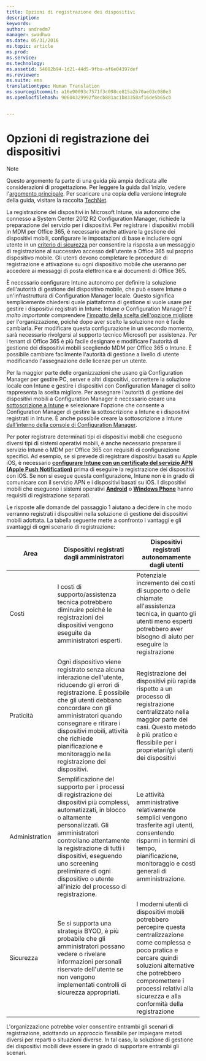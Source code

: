 ```yaml
---
title: Opzioni di registrazione dei dispositivi
description: 
keywords: 
author: andredm7
manager: swadhwa
ms.date: 05/31/2016
ms.topic: article
ms.prod: 
ms.service: 
ms.technology: 
ms.assetid: 54082b94-1d21-44d5-9fba-af6e04397def
ms.reviewer: 
ms.suite: ems
translationtype: Human Translation
ms.sourcegitcommit: a16e90093c7571f3c098ce815a2b70ae03c080e3
ms.openlocfilehash: 90604329992f8ecb881ac1b83358af16de5b65cb


---
```



# Opzioni di registrazione dei dispositivi

>[!NOTE]
>Questo argomento fa parte di una guida più ampia dedicata alle considerazioni di progettazione. Per leggere la guida dall'inizio, vedere l'[argomento principale](mdm-design-considerations-guide.md). Per scaricare una copia della versione integrale della guida, visitare la raccolta [TechNet](https://gallery.technet.microsoft.com/Mobile-Device-Management-7d401582).

La registrazione dei dispositivi in Microsoft Intune, sia autonomo che connesso a System Center 2012 R2 Configuration Manager, richiede la preparazione del servizio per i dispositivi. Per registrare i dispositivi mobili in MDM per Office 365, è necessario anche attivare la gestione dei dispositivi mobili, configurare le impostazioni di base e includere ogni utente in un [criterio di sicurezza](https://technet.microsoft.com/library/ms.o365.cc.newdevicepolicy.aspx) per consentire la risposta a un messaggio di registrazione al successivo accesso dell'utente a Office 365 sul proprio dispositivo mobile. Gli utenti devono completare le procedure di registrazione e attivazione su ogni dispositivo mobile che useranno per accedere ai messaggi di posta elettronica e ai documenti di Office 365.

È necessario configurare Intune autonomo per definire la soluzione dell'autorità di gestione del dispositivo mobile, che può essere Intune o un'infrastruttura di Configuration Manager locale. Questo significa semplicemente chiedersi quale piattaforma di gestione si vuole usare per gestire i dispositivi registrati in Intune: Intune *o* Configuration Manager? È *molto importante* comprendere [l'impatto della scelta dell'opzione migliore](/Intune/deploy-use/enroll-devices-in-microsoft-intune) per l'organizzazione, poiché dopo aver scelto la soluzione non è facile cambiarla. Per modificare questa configurazione in un secondo momento, sarà necessario rivolgersi al supporto tecnico Microsoft per assistenza. Per i tenant di Office 365 è più facile designare e modificare l'autorità di gestione dei dispositivi mobili scegliendo MDM per Office 365 o Intune. È possibile cambiare facilmente l'autorità di gestione a livello di utente modificando l'assegnazione delle licenze per un utente. 

Per la maggior parte delle organizzazioni che usano già Configuration Manager per gestire PC, server e altri dispositivi, connettere la soluzione locale con Intune e gestire i dispositivi con Configuration Manager di solito rappresenta la scelta migliore. Per assegnare l'autorità di gestione dei dispositivi mobili a Configuration Manager è necessario creare una [sottoscrizione a Intune](https://portal.office.com/Signup/Signup.aspx?OfferId=40BE278A-DFD1-470a-9EF7-9F2596EA7FF9&dl=INTUNE_A&ali=1#0) e selezionare l'opzione che consente a Configuration Manager di gestire la sottoscrizione a Intune e i dispositivi registrati in Intune. È anche possibile creare la sottoscrizione a Intune [dall'interno della console di Configuration Manager](https://technet.microsoft.com/library/jj884158.aspx).

Per poter registrare determinati tipi di dispositivi mobili che eseguono diversi tipi di sistemi operativi mobili, è anche necessario preparare il servizio Intune o MDM per Office 365 con requisiti di configurazione specifici. Ad esempio, se si prevede di registrare dispositivi basati su Apple iOS, è necessario **[configurare Intune con un certificato del servizio APN (Apple Push Notification)](https://technet.microsoft.com/library/dn408185.aspx)** prima di eseguire la registrazione dei dispositivi con iOS. Se non si esegue questa configurazione, Intune non è in grado di comunicare con il servizio APN e i dispositivi basati su iOS. I dispositivi mobili che eseguono i sistemi operativi **[Android](https://technet.microsoft.com/library/dn764960.aspx)** o **[Windows Phone](https://technet.microsoft.com/library/dn764959.aspx)** hanno requisiti di registrazione separati.

Le risposte alle domande del passaggio 1 aiutano a decidere in che modo verranno registrati i dispositivi nella soluzione di gestione dei dispositivi mobili adottata. La tabella seguente mette a confronto i vantaggi e gli svantaggi di ogni scenario di registrazione:

| Area  | Dispositivi registrati dagli amministratori | Dispositivi registrati autonomamente dagli utenti |
| ------------- | ------------- | ------------ |
| Costi | I costi di supporto/assistenza tecnica potrebbero diminuire poiché le registrazioni dei dispositivi vengono eseguite da amministratori esperti. | Potenziale incremento dei costi di supporto o delle chiamate all'assistenza tecnica, in quanto gli utenti meno esperti potrebbero aver bisogno di aiuto per eseguire la registrazione |
| Praticità  | Ogni dispositivo viene registrato senza alcuna interazione dell'utente, riducendo gli errori di registrazione. È possibile che gli utenti debbano concordare con gli amministratori quando consegnare e ritirare i dispositivi mobili, attività che richiede pianificazione e monitoraggio nella registrazione dei dispositivi.| Registrazione dei dispositivi più rapida rispetto a un processo di registrazione centralizzato nella maggior parte dei casi. Questo metodo è più pratico e flessibile per i proprietari/gli utenti dei dispositivi |
| Administration | Semplificazione del supporto per i processi di registrazione dei dispositivi più complessi, automatizzati, in blocco o altamente personalizzati. Gli amministratori controllano attentamente la registrazione di tutti i dispositivi, eseguendo uno screening preliminare di ogni dispositivo o utente all'inizio del processo di registrazione. | Le attività amministrative relativamente semplici vengono trasferite agli utenti, consentendo risparmi in termini di tempo, pianificazione, monitoraggio e costi generali di amministrazione. |
| Sicurezza | Se si supporta una strategia BYOD, è più probabile che gli amministratori possano vedere o rivelare informazioni personali riservate dell'utente se non vengono implementati controlli di sicurezza appropriati. | I moderni utenti di dispositivi mobili potrebbero percepire questa centralizzazione come complessa e poco pratica e cercare quindi soluzioni alternative che potrebbero compromettere i processi relativi alla sicurezza e alla conformità della registrazione |

L'organizzazione potrebbe voler consentire entrambi gli scenari di registrazione, adottando un approccio flessibile per impiegare metodi diversi per reparti o situazioni diverse. In tal caso, la soluzione di gestione dei dispositivi mobili deve essere in grado di supportare entrambi gli scenari.


<!--HONumber=Jul16_HO3-->


